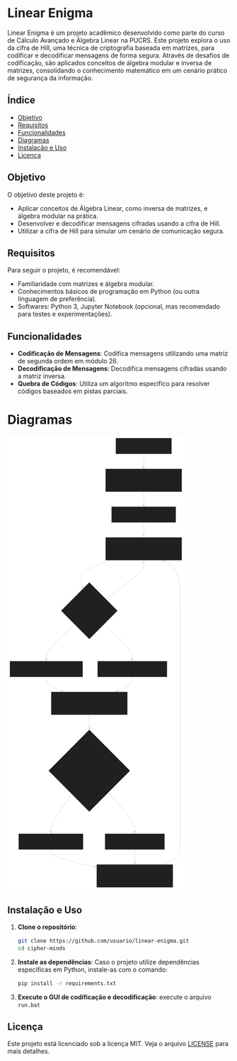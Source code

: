 
# Linear Enigma

Linear Enigma é um projeto acadêmico desenvolvido como parte do curso de Cálculo Avançado e Álgebra Linear na PUCRS. Este projeto explora o uso da cifra de Hill, uma técnica de criptografia baseada em matrizes, para codificar e decodificar mensagens de forma segura. Através de desafios de codificação, são aplicados conceitos de álgebra modular e inversa de matrizes, consolidando o conhecimento matemático em um cenário prático de segurança da informação.

## Índice

- [Objetivo](#objetivo)
- [Requisitos](#requisitos)
- [Funcionalidades](#funcionalidades)
- [Diagramas](#diagramas)
- [Instalação e Uso](#instalação-e-uso)
- [Licença](#licença)

## Objetivo

O objetivo deste projeto é:
- Aplicar conceitos de Álgebra Linear, como inversa de matrizes, e álgebra modular na prática.
- Desenvolver e decodificar mensagens cifradas usando a cifra de Hill.
- Utilizar a cifra de Hill para simular um cenário de comunicação segura.

## Requisitos

Para seguir o projeto, é recomendável:
- Familiaridade com matrizes e álgebra modular.
- Conhecimentos básicos de programação em Python (ou outra linguagem de preferência).
- Softwares: Python 3, Jupyter Notebook (opcional, mas recomendado para testes e experimentações).

## Funcionalidades

- **Codificação de Mensagens**: Codifica mensagens utilizando uma matriz de segunda ordem em módulo 26.
- **Decodificação de Mensagens**: Decodifica mensagens cifradas usando a matriz inversa.
- **Quebra de Códigos**: Utiliza um algoritmo específico para resolver códigos baseados em pistas parciais.

# Diagramas
![diagram](assets/diagram.svg)

## Instalação e Uso

1. **Clone o repositório**:
    ```bash
    git clone https://github.com/usuario/linear-enigma.git
    cd cipher-minds
    ```

2. **Instale as dependências**:
    Caso o projeto utilize dependências específicas em Python, instale-as com o comando:
    ```bash
    pip install -r requirements.txt
    ```

3. **Execute o GUI de codificação e decodificação**:
    execute o arquivo `run.bat`


## Licença

Este projeto está licenciado sob a licença MIT. Veja o arquivo [LICENSE](LICENSE) para mais detalhes.
